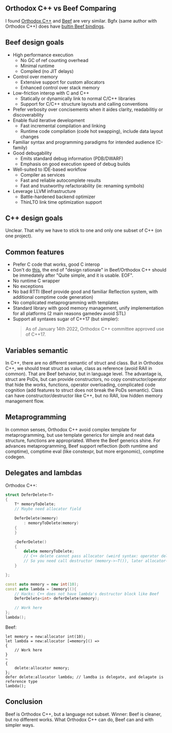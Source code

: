 Orthodox C++ vs Beef Comparing
------------------------------
I found [Orthodox C++](https://gist.github.com/bkaradzic/2e39896bc7d8c34e042b) and [Beef](https://www.beeflang.org/) are very similar. Bgfx (same author with Orthodox C++) does have [bultin Beef bindings](https://github.com/bkaradzic/bgfx/tree/master/bindings/bf). 


Beef design goals
-----------------
- High performance execution
    - No GC of ref counting overhead
    - Minimal runtime
    - Compiled (no JIT delays)
- Control over memory
    - Extensive support for custom allocators
    - Enhanced control over stack memory
- Low-friction interop with C and C++
    - Statically or dynamically link to normal C/C++ libraries
    - Support for C/C++ structure layouts and calling conventions
- Prefer verbosity over concisements when it aides clarity, readabilitiy or discoverability
- Enable fluid iterative development
    - Fast incremental compilation and linking
    - Runtime code compilation (code hot swapping), include data layout changes
- Familiar syntax and programming paradigms for intended audience (C-family)
- Good debugability
    - Emits standard debug information (PDB/DWARF)
    - Emphasis on good execution speed of debug builds
- Well-suited to IDE-based workflow
    - Compiler as services
    - Fast and reliable autocomplete results
    - Fast and trustworthy refactorability (ie: renaming symbols)
- Leverage LLVM infrastructure
    - Battle-hardened backend optimizer
    - ThinLTO link time optimization support


C++ design goals
----------------
Unclear. That why we have to stick to one and only one subset of C++ (on one project).


Common features
---------------
- Prefer C code that works, good C interop
- Don't do [this](https://archive.md/2014.04.28-125041/http://www.boost.org/doc/libs/1_55_0/libs/geometry/doc/html/geometry/design.html), the end of "design rationale" in Beef/Orthodox C++ should be immedately after "Quite simple, and it is usable. EOF".
- No runtime C wrapper
- No exceptions
- No bad RTTI (Beef provide good and familiar Reflection system, with additional comptime code generation)
- No complicated metaprogramming with templates
- Standard library with good memory management, unify implementation for all platforms (2 main reasons gamedev avoid STL)
- Support all syntaxes sugar of C++17 (but simpler):
    > As of January 14th 2022, Orthodox C++ committee approved use of C++17.


Variables semantic
------------------
In C++, there are no different semantic of struct and class. But in Orthodox C++, we should treat struct as value, class as reference (avoid RAII in common). That are Beef behavior, but in language level. The advantage is, struct are PoDs, but can provide constructors, no copy constructor/operator that hide the works, functions, operator overloading, complicated code cognition (add features to struct does not break the PoDs semantic). Class can have constructor/destructor like C++, but no RAII, low hidden memory management flow.


Metaprogramming
---------------
In common senses, Orthodox C++ avoid complex template for metaprogramming, but use template generics for simple and neat data structure, functions are appropriated. Where the Beef generics shine. For advances metaprogramming, Beef support reflection (both rumtime and comptime), comptime eval (like constexpr, but more ergonomic), comptime codegen.


Delegates and lambdas
---------------------

Orthodox C++:
```C++
struct DeferDelete<T>
{
    T* memoryToDelete;
    // Maybe need allocator field

    DeferDelete(memory)
        : memoryToDelete(memory)
    {
    }

    ~DeferDelete()
    {
        delete memoryToDelete;
        // C++ delete cannot pass allocator (weird syntax: operator delete(memory allocator))
        // So you need call destructor (memory->~T()), later allocator->free base on your memory system
    }

};

const auto memory = new int(10);
const auto lambda = [memory](){
    // Hacks: C++ does not have lambda's destructor block like Beef
    DeferDelete<int> deferDelete(memory);

    // Work here
};
lambda();
```

Beef:
```Beef
let memory = new:allocator int(10);
let lambda = new:allocator [=memory]() =>
{
    // Work here
}
~
{
    delete:allocator memory;
};
defer delete:allocator lambda; // lamdba is delegate, and delagate is reference type
lambda();
```


Conclusion
----------
Beef is Orthodox C++, but a language not subset.
Winner: Beef is cleaner, but no different works. What Orthodox C++ can do, Beef can and with simpler ways.